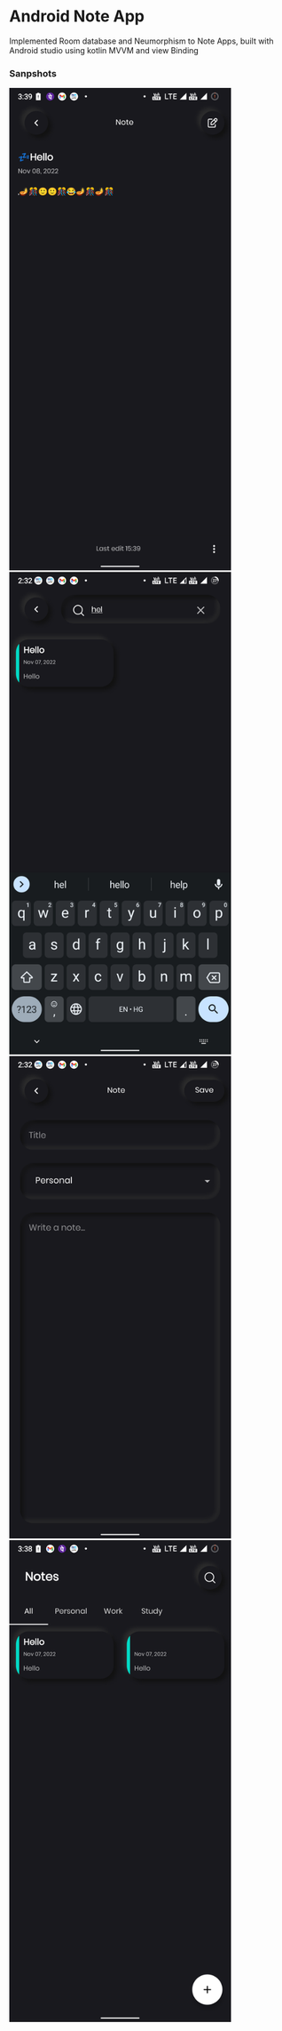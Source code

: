 # Android Note App

Implemented Room database and Neumorphism to Note Apps, built with Android studio using kotlin MVVM and view Binding

### Sanpshots
<img src="./screenshot/s1.png" width="400"> <img src="./screenshot/s5.png" width="400">
<img src="./screenshot/s4.png" width="400"> <img src="./screenshot/s3.png" width="400">
